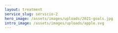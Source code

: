 ```yaml
---
layout: treatment
service_slug: servicio-2
hero_image: /assets/images/uploads/2021-goals.jpg
intro_image: /assets/images/uploads/apple.svg
---
```


